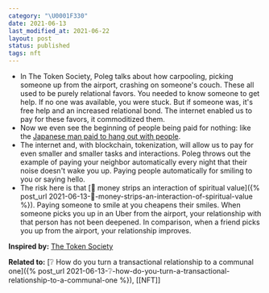 ```yaml
---
category: "\U0001F330"
date: 2021-06-13
last_modified_at: 2021-06-22
layout: post
status: published
tags: nft
---
```


- In The Token Society, Poleg talks about how carpooling, picking someone up from the airport, crashing on someone's couch. These all used to be purely relational favors. You needed to know someone to get help. If no one was available, you were stuck. But if someone was, it's free help and an increased relational bond. The internet enabled us to pay for these favors, it commoditized them.
- Now we even see the beginning of people being paid for nothing: like the [Japanese man paid to hang out with people](https://www.msn.com/en-xl/news/other/japanese-man-gets-paid-for-doing-nothing/ar-BB1duJVh).
- The internet and, with blockchain, tokenization, will allow us to pay for even smaller and smaller tasks and interactions. Poleg throws out the example of paying your neighbor automatically every night that their noise doesn't wake you up. Paying people automatically for smiling to you or saying hello.
- The risk here is that [🌰 money strips an interaction of spiritual value]({% post_url 2021-06-13-🌰-money-strips-an-interaction-of-spiritual-value %}). Paying someone to smile at you cheapens their smiles. When someone picks you up in an Uber from the airport, your relationship with that person has not been deepened. In comparison, when a friend picks you up from the airport, your relationship improves.

**Inspired by:** [The Token Society](https://www.drorpoleg.com/the-token-society/)

**Related to:** [❔ How do you turn a transactional relationship to a communal one]({% post_url 2021-06-13-❔-how-do-you-turn-a-transactional-relationship-to-a-communal-one %}), [[NFT]]